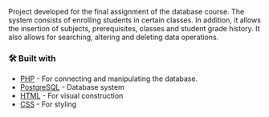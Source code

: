 Project developed for the final assignment of the database course. The system consists of enrolling students in certain classes. In addition, it allows the insertion of subjects, prerequisites, classes and student grade history. It also allows for searching, altering and deleting data operations.

### 🛠️ Built with

* [PHP](https://www.php.net/) - For connecting and manipulating the database.
* [PostgreSQL](https://www.postgresql.org/) - Database system
* [HTML](https://developer.mozilla.org/pt-BR/docs/Web/HTML) - For visual construction
* [CSS](https://developer.mozilla.org/pt-BR/docs/Web/CSS) - For styling